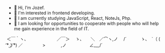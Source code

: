 - 👋 Hi, I’m Jozef.
- 👀 I'm interested in frontend developing.
- 🌱 I am currently studying JavaScript, React, NoteJs, Php. 
- 💞️ I am looking for opportunities to cooperate with people who will help me gain experience in the field of IT.

＜￣｀ヽ、　　　　　　　／￣＞
　ゝ、　　＼　／⌒ヽ,ノ 　/´
　　　ゝ、　`（ ( ͡° ͜ʖ ͡°) ／
　　 　　>　 　 　,ノ
　　　　　∠_,,,/´

